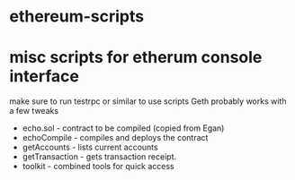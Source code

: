 # ethereum-scripts

# misc scripts for etherum console interface

make sure to run testrpc or similar to use scripts
Geth probably works with a few tweaks

- echo.sol - contract to be compiled (copied from Egan)
- echoCompile - compiles and deploys the contract 
- getAccounts - lists current accounts
- getTransaction - gets transaction receipt. 
- toolkit - combined tools for quick access 